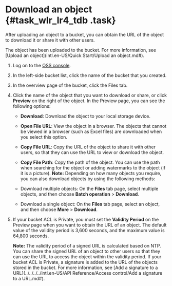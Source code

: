 # Download an object {#task_wlr_lr4_tdb .task}

After uploading an object to a bucket, you can obtain the URL of the object to download it or share it with other users.

The object has been uploaded to the bucket. For more information, see [Upload an object](intl.en-US/Quick Start/Upload an object.md#).

1.  Log on to the [OSS console](https://oss.console.aliyun.com/). 
2.  In the left-side bucket list, click the name of the bucket that you created. 
3.  In the overview page of the bucket, click the Files tab. 
4.  Click the name of the object that you want to download or share, or click **Preview** on the right of the object. In the Preview page, you can see the following options: 

    -   **Download**: Download the object to your local storage device.
    -   **Open File URL**: View the object in a browser. The objects that cannot be viewed in a browser \(such as Excel files\) are downloaded when you select this option.
    -   **Copy File URL**: Copy the URL of the object to share it with other users, so that they can use the URL to view or download the object.
    -   **Copy File Path**: Copy the path of the object. You can use the path when searching for the object or adding watermarks to the object \(if it is a picture\).
    **Note:** Depending on how many objects you require, you can also download objects by using the following methods:

    -   Download multiple objects: On the **Files** tab page, select multiple objects, and then choose **Batch operation** \> **Download**.
    -   Download a single object: On the **Files** tab page, select an object, and then choose **More** \> **Download**.
5.  If your bucket ACL is Private, you must set the **Validity Period** on the Preview page when you want to obtain the URL of an object. The default value of the validity period is 3,600 seconds, and the maximum value is 64,800 seconds. 

    **Note:** The validity period of a signed URL is calculated based on NTP. You can share the signed URL of an object to other users so that they can use the URL to access the object within the validity period. If your bucket ACL is Private, a signature is added to the URL of the objects stored in the bucket. For more information, see [Add a signature to a URL](../../../../intl.en-US/API Reference/Access control/Add a signature to a URL.md#).


